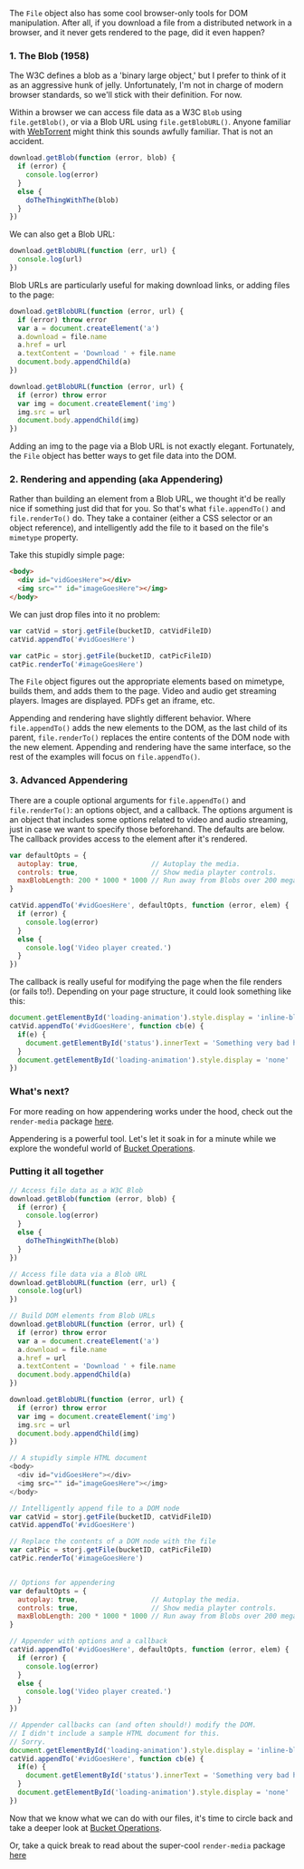 The `File` object also has some cool browser-only tools for DOM manipulation.
After all, if you download a file from a distributed network in a browser, and
it never gets rendered to the page, did it even happen?

### 1. The Blob (1958)

The W3C defines a blob as a 'binary large object,' but I prefer to think of it
as an aggressive hunk of jelly. Unfortunately, I'm not in charge of modern
browser standards, so we'll stick with their definition. For now.

Within a browser we can access file data as a W3C `Blob` using
`file.getBlob()`, or via a Blob URL using `file.getBlobURL()`. Anyone familiar
with [WebTorrent](https://github.com/feross/webtorrent) might think this sounds
awfully familiar. That is not an accident.

```javascript
download.getBlob(function (error, blob) {
  if (error) {
    console.log(error)
  }
  else {
    doTheThingWithThe(blob)
  }
})
```

We can also get a Blob URL:

```javascript
download.getBlobURL(function (err, url) {
  console.log(url)
})
```

Blob URLs are particularly useful for making download links, or adding files to
the page:

```javascript
download.getBlobURL(function (error, url) {
  if (error) throw error
  var a = document.createElement('a')
  a.download = file.name
  a.href = url
  a.textContent = 'Download ' + file.name
  document.body.appendChild(a)
})

download.getBlobURL(function (error, url) {
  if (error) throw error
  var img = document.createElement('img')
  img.src = url
  document.body.appendChild(img)
})
```

Adding an img to the page via a Blob URL is not exactly elegant. Fortunately,
the `File` object has better ways to get file data into the DOM.

### 2. Rendering and appending (aka Appendering)

Rather than building an element from a Blob URL, we thought it'd be really nice
if something just did that for you. So that's what `file.appendTo()` and
`file.renderTo()` do. They take a container (either a CSS selector or an object
reference), and intelligently add the file to it based on the file's
`mimetype` property.

Take this stupidly simple page:

```html
<body>
  <div id="vidGoesHere"></div>
  <img src="" id="imageGoesHere"></img>
</body>
```

We can just drop files into it no problem:

```javascript
var catVid = storj.getFile(bucketID, catVidFileID)
catVid.appendTo('#vidGoesHere')

var catPic = storj.getFile(bucketID, catPicFileID)
catPic.renderTo('#imageGoesHere')
```

The `File` object figures out the appropriate elements based on mimetype,
builds them, and adds them to the page. Video and audio get streaming players.
Images are displayed. PDFs get an iframe, etc.

Appending and rendering have slightly different behavior. Where
`file.appendTo()` adds the new elements to the DOM, as the last child of its
parent, `file.renderTo()` replaces the entire contents of the DOM node with the
new element. Appending and rendering have the same interface, so the rest of
the examples will focus on `file.appendTo()`.

### 3. Advanced Appendering

There are a couple optional arguments for `file.appendTo()` and
`file.renderTo()`: an options object, and a callback. The options argument
is an object that includes some options related to video and audio streaming,
just in case we want to specify those beforehand. The defaults are below. The
callback provides access to the element after it's rendered.

```javascript
var defaultOpts = {
  autoplay: true,                  // Autoplay the media.
  controls: true,                  // Show media playter controls.
  maxBlobLength: 200 * 1000 * 1000 // Run away from Blobs over 200 megabytes.
}

catVid.appendTo('#vidGoesHere', defaultOpts, function (error, elem) {
  if (error) {
    console.log(error)
  }
  else {
    console.log('Video player created.')
  }
})
```

The callback is really useful for modifying the page when the file renders (or
fails to!). Depending on your page structure, it could look something like
this:

```javascript
document.getElementById('loading-animation').style.display = 'inline-block'
catVid.appendTo('#vidGoesHere', function cb(e) {
  if(e) {
    document.getElementById('status').innerText = 'Something very bad happened'
  }
  document.getElementById('loading-animation').style.display = 'none'
})
```

### What's next?

For more reading on how appendering works under the hood, check out the
`render-media` package [here](https://www.npmjs.com/package/render-media).

Appendering is a powerful tool. Let's let it soak in for a minute while we
explore the wondeful world of [Bucket Operations](05-bucket-ops.md).


### Putting it all together

```javascript
// Access file data as a W3C Blob
download.getBlob(function (error, blob) {
  if (error) {
    console.log(error)
  }
  else {
    doTheThingWithThe(blob)
  }
})

// Access file data via a Blob URL
download.getBlobURL(function (err, url) {
  console.log(url)
})

// Build DOM elements from Blob URLs
download.getBlobURL(function (error, url) {
  if (error) throw error
  var a = document.createElement('a')
  a.download = file.name
  a.href = url
  a.textContent = 'Download ' + file.name
  document.body.appendChild(a)
})

download.getBlobURL(function (error, url) {
  if (error) throw error
  var img = document.createElement('img')
  img.src = url
  document.body.appendChild(img)
})

// A stupidly simple HTML document
<body>
  <div id="vidGoesHere"></div>
  <img src="" id="imageGoesHere"></img>
</body>

// Intelligently append file to a DOM node
var catVid = storj.getFile(bucketID, catVidFileID)
catVid.appendTo('#vidGoesHere')

// Replace the contents of a DOM node with the file
var catPic = storj.getFile(bucketID, catPicFileID)
catPic.renderTo('#imageGoesHere')


// Options for appendering
var defaultOpts = {
  autoplay: true,                  // Autoplay the media.
  controls: true,                  // Show media playter controls.
  maxBlobLength: 200 * 1000 * 1000 // Run away from Blobs over 200 megabytes.
}

// Appender with options and a callback
catVid.appendTo('#vidGoesHere', defaultOpts, function (error, elem) {
  if (error) {
    console.log(error)
  }
  else {
    console.log('Video player created.')
  }
})

// Appender callbacks can (and often should!) modify the DOM.
// I didn't include a sample HTML document for this.
// Sorry.
document.getElementById('loading-animation').style.display = 'inline-block'
catVid.appendTo('#vidGoesHere', function cb(e) {
  if(e) {
    document.getElementById('status').innerText = 'Something very bad happened'
  }
  document.getElementById('loading-animation').style.display = 'none'
})
```

Now that we know what we can do with our files, it's time to circle back and
take a deeper look at [Bucket Operations](05-bucket-ops.md).

Or, take a quick break to read about the super-cool `render-media` package
[here](https://www.npmjs.com/package/render-media)
